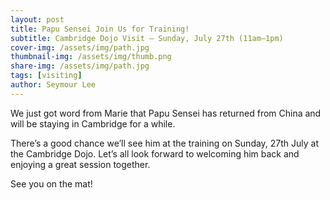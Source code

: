 ```yaml
---
layout: post
title: Papu Sensei Join Us for Training!
subtitle: Cambridge Dojo Visit – Sunday, July 27th (11am–1pm)
cover-img: /assets/img/path.jpg
thumbnail-img: /assets/img/thumb.png
share-img: /assets/img/path.jpg
tags: [visiting]
author: Seymour Lee
---
```


We just got word from Marie that Papu Sensei has returned from China and will be staying in Cambridge for a while.

There’s a good chance we’ll see him at the training on Sunday, 27th July at the Cambridge Dojo. 
Let’s all look forward to welcoming him back and enjoying a great session together.

See you on the mat!

